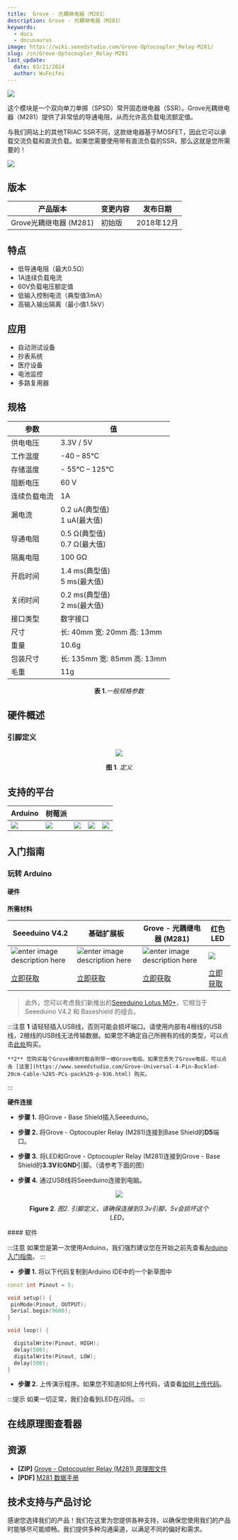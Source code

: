 ```yaml
---
title:  Grove - 光耦继电器（M281）
description: Grove - 光耦继电器（M281）
keywords:
  - docs
  - docusaurus
image: https://wiki.seeedstudio.com/Grove-Optocoupler_Relay-M281/
slug: /cn/Grove-Optocoupler_Relay-M281
last_update:
  date: 03/21/2024
  author: WuFeifei
---
```



![](https://files.seeedstudio.com/wiki/Grove-Optocoupler-Relay-M281/img/preview.png)

这个模块是一个双向单刀单掷（SPSD）常开固态继电器（SSR）。Grove光耦继电器（M281）提供了非常低的导通电阻，从而允许高负载电流额定值。

与我们网站上的其他TRIAC SSR不同，这款继电器基于MOSFET，因此它可以承载交流负载和直流负载。如果您需要使用带有直流负载的SSR，那么这就是您所需要的！

<p style={{}}><a href="https://www.seeedstudio.com/Grove-Optocoupler-Relay-M281-p-2923.html" target="_blank"><img src="https://files.seeedstudio.com/wiki/Seeed-WiKi/docs/images/300px-Get_One_Now_Banner-ragular.png" /></a></p>

## 版本

| 产品版本 | 变更内容                                                                                           | 发布日期 |
|------------------|-------------------------------------------------------------------------------------------------------|---------------|
| Grove光耦继电器 (M281) | 初始版                                                                                            | 2018年12月 |

## 特点

- 低导通电阻（最大0.5Ω）
- 1A连续负载电流
- 60V负载电压额定值
- 低输入控制电流（典型值3mA）
- 高输入输出隔离（最小值1.5kV）

## 应用

- 自动测试设备
- 抄表系统
- 医疗设备
- 电池监控
- 多路复用器

## 规格

|参数|值|
|---|---|
|供电电压|3.3V / 5V|
|工作温度| -40 – 85℃|
|存储温度|- 55°C – 125°C|
|阻断电压|60 V|
|连续负载电流|1A|
|漏电流|0.2 uA(典型值)<br />1 uA(最大值)|
|导通电阻|0.5 Ω(典型值)<br />0.7 Ω(最大值)|
|隔离电阻|100 GΩ|
|开启时间|1.4 ms(典型值)<br />5 ms(最大值)|
|关闭时间|0.2 ms(典型值)<br />2 ms(最大值)|
|接口类型|数字接口|
|尺寸|长: 40mm 宽: 20mm 高: 13mm|
|重量|10.6g|
|包装尺寸|长: 135mm 宽: 85mm 高: 13mm|
|毛重|11g|
  <div align="center"><b>表 1.</b><i>一般规格参数</i></div>

## 硬件概述

### 引脚定义

<div align="center">
  <figure>
    <p style={{}}><a href="https://files.seeedstudio.com/wiki/Grove-Optocoupler-Relay-M281/img/pinout.jpg" target="_blank"><img src="https://files.seeedstudio.com/wiki/Grove-Optocoupler-Relay-M281/img/pinout.jpg" /></a></p>
    <figcaption><b>图 1</b>. <i>定义</i></figcaption>
  </figure>
</div>


## 支持的平台

| Arduino                                                      | 树莓派                                                       |                                                              |                                                              |                                                              |
| ------------------------------------------------------------ | ------------------------------------------------------------ | ------------------------------------------------------------ | ------------------------------------------------------------ | ------------------------------------------------------------ |
| ![](https://files.seeedstudio.com/wiki/wiki_english/docs/images/arduino_logo.jpg) | ![](https://files.seeedstudio.com/wiki/wiki_english/docs/images/raspberry_pi_logo.jpg) | ![](https://files.seeedstudio.com/wiki/wiki_english/docs/images/bbg_logo.jpg) | ![](https://files.seeedstudio.com/wiki/wiki_english/docs/images/wio_logo_n.jpg) | ![](https://files.seeedstudio.com/wiki/wiki_english/docs/images/linkit_logo.jpg) |

## 入门指南

### 玩转 Arduino

#### 硬件

**所需材料**

| Seeeduino V4.2 | 基础扩展板 | Grove - 光耦继电器 (M281) |红色 LED|
|--------------|-------------|-----------------|-----|
|![enter image description here](https://files.seeedstudio.com/wiki/wiki_english/docs/images/seeeduino_v4.2.jpg)|![enter image description here](https://files.seeedstudio.com/wiki/wiki_english/docs/images/base_shield.jpg)|![enter image description here](https://files.seeedstudio.com/wiki/Grove-Optocoupler-Relay-M281/img/thumbnail.jpg)|![](https://files.seeedstudio.com/wiki/Grove-Optocoupler-Relay-M281/img/led.jpg)|
|[立即获取](https://www.seeedstudio.com/Seeeduino-V4.2-p-2517.html)|[立即获取](https://www.seeedstudio.com/Base-Shield-V2-p-1378.html)|[立即获取](https://www.seeedstudio.com/Grove-Optocoupler-Relay-M281-p-2923.html)|[立即获取](https://www.seeedstudio.com/3mm-LED-Red-25-PCs-p-1588.html)|

>此外，您可以考虑我们新推出的[Seeeduino Lotus M0+](https://www.seeedstudio.com/Seeeduino-Lotus-Cortex-M0-p-2896.html)，它相当于 Seeeduino V4.2 和 Baseshield 的组合。

:::注意
    **1** 请轻轻插入USB线，否则可能会损坏端口。请使用内部有4根线的USB线，2根线的USB线无法传输数据。如果您不确定自己所拥有的线的类型，可以点击[此处](https://www.seeedstudio.com/Micro-USB-Cable-48cm-p-1475.html)购买。

    **2** 您购买每个Grove模块时都会附带一根Grove电缆。如果您丢失了Grove电缆，可以点击 [这里](https://www.seeedstudio.com/Grove-Universal-4-Pin-Buckled-20cm-Cable-%285-PCs-pack%29-p-936.html) 购买。
:::

**硬件连接**

- **步骤 1.** 将Grove - Base Shield插入Seeeduino。

- **步骤 2.** 将Grove - Optocoupler Relay (M281)连接到Base Shield的**D5**端口。

- **步骤 3.** 将LED和Grove - Optocoupler Relay (M281)连接到Grove - Base Shield的**3.3V**和**GND**引脚。（请参考下面的图）

- **步骤 4.** 通过USB线将Seeeduino连接到电脑。

<div align="center">
  <figure>
    <p style={{}}><a href="https://files.seeedstudio.com/wiki/Grove-Optocoupler-Relay-M281/img/connect2.png" target="_blank"><img src="https://files.seeedstudio.com/wiki/Grove-Optocoupler-Relay-M281/img/connect2.png" /></a></p>
    <figcaption><b>Figure 2</b>. <i>图2. 引脚定义，请确保连接到3.3v引脚，5v会损坏这个LED。</i></figcaption>
  </figure>
</div>
#### 软件

:::注意
        如果您是第一次使用Arduino，我们强烈建议您在开始之前先查看[Arduino入门指南](https://wiki.seeedstudio.com/Getting_Started_with_Arduino/)。
:::

- **步骤 1.** 将以下代码复制到Arduino IDE中的一个新草图中

```C++
const int Pinout = 5;      

void setup() {
 pinMode(Pinout, OUTPUT);
 Serial.begin(9600);
}

void loop() {

  digitalWrite(Pinout, HIGH); 
  delay(500);
  digitalWrite(Pinout, LOW); 
  delay(500);
}
```

- **步骤 2.** 上传演示程序。如果您不知道如何上传代码，请查看[如何上传代码](https://wiki.seeedstudio.com/Upload_Code/)。

:::提示
  如果一切正常，我们会看到LED在闪烁。
:::

## 在线原理图查看器

<div className="altium-ecad-viewer" data-project-src="https://files.seeedstudio.com/wiki/Grove-Optocoupler-Relay-M281/res/Grove-Optocoupler%20Relay%20(M281).zip" style={{borderRadius: '0px 0px 4px 4px', height: 500, borderStyle: 'solid', borderWidth: 1, borderColor: 'rgb(241, 241, 241)', overflow: 'hidden', maxWidth: 1280, maxHeight: 700, boxSizing: 'border-box'}}>
</div>

## 资源

- **[ZIP]** [Grove - Optocoupler Relay (M281) 原理图文件](https://files.seeedstudio.com/wiki/Grove-Optocoupler-Relay-M281/res/Grove-Optocoupler%20Relay%20(M281).zip)
- **[PDF]** [M281 数据手册](https://files.seeedstudio.com/wiki/Grove-Optocoupler-Relay-M281/res/M281_Datasheet.pdf)

## 技术支持与产品讨论

感谢您选择我们的产品！我们在这里为您提供各种支持，以确保您使用我们的产品时能够尽可能顺畅。我们提供多种沟通渠道，以满足不同的偏好和需求。

<div class="button_tech_support_container">
<a href="https://forum.seeedstudio.com/" class="button_forum"></a> 
<a href="https://www.seeedstudio.com/contacts" class="button_email"></a>
</div>

<div class="button_tech_support_container">
<a href="https://discord.gg/eWkprNDMU7" class="button_discord"></a> 
<a href="https://github.com/Seeed-Studio/wiki-documents/discussions/69" class="button_discussion"></a>
</div>
